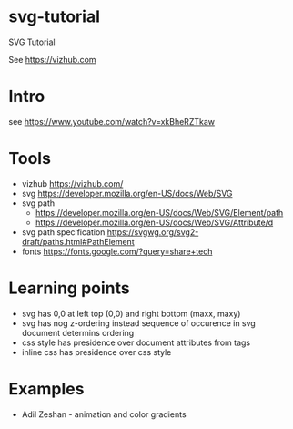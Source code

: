 # svg-tutorial
SVG Tutorial

See https://vizhub.com

# Intro
see https://www.youtube.com/watch?v=xkBheRZTkaw

# Tools
- vizhub https://vizhub.com/
- svg https://developer.mozilla.org/en-US/docs/Web/SVG
- svg path
    - https://developer.mozilla.org/en-US/docs/Web/SVG/Element/path
    - https://developer.mozilla.org/en-US/docs/Web/SVG/Attribute/d
- svg path specification https://svgwg.org/svg2-draft/paths.html#PathElement
- fonts https://fonts.google.com/?query=share+tech

# Learning points
- svg has 0,0 at left top (0,0) and right bottom (maxx, maxy)
- svg has nog z-ordering instead sequence of occurence in svg document determins ordering
- css style has presidence over document attributes from tags
- inline css has presidence over css style

# Examples
- Adil Zeshan - animation and color gradients
